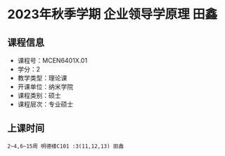 # 2023年秋季学期 企业领导学原理 田鑫






## 课程信息

- 课程号：MCEN6401X.01
- 学分：2
- 教学类型：理论课
- 开课单位：纳米学院
- 课程类别：硕士
- 课程层次：专业硕士

## 上课时间

```
2~4,6~15周 明德楼C101 :3(11,12,13) 田鑫
```

